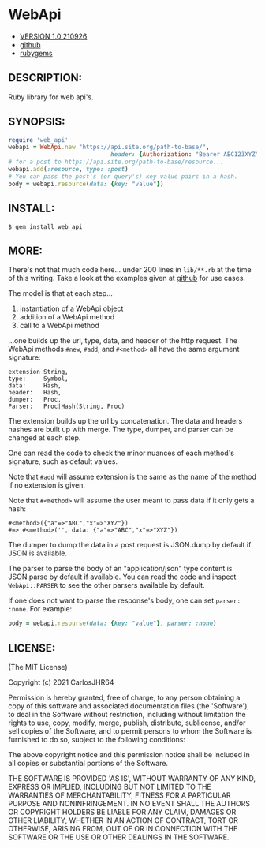 # WebApi

* [VERSION 1.0.210926](https://www.github.com/carlosjhr64/web_api)
* [github](https://www.github.com/carlosjhr64/web_api)
* [rubygems](https://rubygems.org/gems/web_api)

## DESCRIPTION:

Ruby library for web api's.

## SYNOPSIS:
```ruby
require 'web_api'
webapi = WebApi.new "https://api.site.org/path-to-base/",
                             header: {Authorization: "Bearer ABC123XYZ"}
# for a post to https://api.site.org/path-to-base/resource...
webapi.add(:resource, type: :post)
# You can pass the post's (or query's) key value pairs in a hash.
body = webapi.resource(data: {key: "value"})
```
## INSTALL:
```console
$ gem install web_api
```
## MORE:

There's not that much code here...
under 200 lines in `lib/**.rb` at the time of this writing.
Take a look at the examples given at [github](https://github.com/carlosjhr64/web_api/tree/master/examples)
for use cases.

The model is that at each step...

1. instantiation of a WebApi object
2. addition of a WebApi method
3. call to a WebApi method

...one builds up the url, type, data, and header of the http request.
The WebApi methods `#new`, `#add`, and `#<method>`
all have the same argument signature:

    extension String,
    type:     Symbol,
    data:     Hash,
    header:   Hash,
    dumper:   Proc,
    Parser:   Proc|Hash(String, Proc)

The extension builds up the url by concatenation.
The data and headers hashes are built up with merge.
The type, dumper, and parser can be changed at each step.

One can read the code to check the minor nuances of each method's signature,
such as default values.

Note that `#add` will assume extension is the same as the name of the method if
no extension is given.

Note that `#<method>` will assume the user meant to pass data if
it only gets a hash:

    #<method>({"a"=>"ABC","x"=>"XYZ"})
    #=> #<method>('', data: {"a"=>"ABC","x"=>"XYZ"})

The dumper to dump the data in a post request is JSON.dump by default
if JSON is available.

The parser to parse the body of an "application/json" type content is
JSON.parse by default if available.
You can read the code and inspect `WebApi::PARSER`
to see the other parsers available by default.

If one does not want to parse the response's body,
one can set `parser: :none`. For example:
```ruby
body = webapi.resourse(data: {key: "value"}, parser: :none)
```
## LICENSE:

(The MIT License)

Copyright (c) 2021 CarlosJHR64

Permission is hereby granted, free of charge, to any person obtaining
a copy of this software and associated documentation files (the
'Software'), to deal in the Software without restriction, including
without limitation the rights to use, copy, modify, merge, publish,
distribute, sublicense, and/or sell copies of the Software, and to
permit persons to whom the Software is furnished to do so, subject to
the following conditions:

The above copyright notice and this permission notice shall be
included in all copies or substantial portions of the Software.

THE SOFTWARE IS PROVIDED 'AS IS', WITHOUT WARRANTY OF ANY KIND,
EXPRESS OR IMPLIED, INCLUDING BUT NOT LIMITED TO THE WARRANTIES OF
MERCHANTABILITY, FITNESS FOR A PARTICULAR PURPOSE AND NONINFRINGEMENT.
IN NO EVENT SHALL THE AUTHORS OR COPYRIGHT HOLDERS BE LIABLE FOR ANY
CLAIM, DAMAGES OR OTHER LIABILITY, WHETHER IN AN ACTION OF CONTRACT,
TORT OR OTHERWISE, ARISING FROM, OUT OF OR IN CONNECTION WITH THE
SOFTWARE OR THE USE OR OTHER DEALINGS IN THE SOFTWARE.
